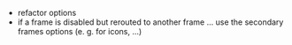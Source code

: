 - refactor options
- if a frame is disabled but rerouted to another frame ... use the secondary frames options (e. g. for icons, ...)
